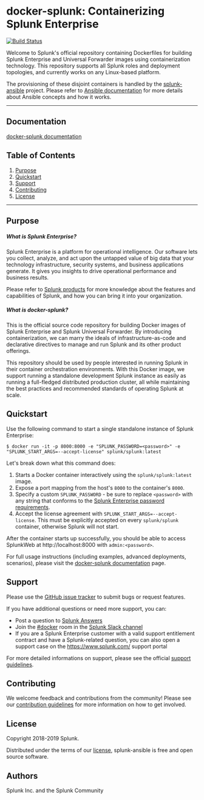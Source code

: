 # docker-splunk: Containerizing Splunk Enterprise

[![Build Status](https://circleci.com/gh/splunk/docker-splunk/tree/develop.svg?style=svg)](https://circleci.com/gh/splunk/docker-splunk/tree/develop)

Welcome to Splunk's official repository containing Dockerfiles for building Splunk Enterprise and Universal Forwarder images using containerization technology. This repository supports all Splunk roles and deployment topologies, and currently works on any Linux-based platform. 

The provisioning of these disjoint containers is handled by the [splunk-ansible](https://github.com/splunk/splunk-ansible) project. Please refer to [Ansible documentation](http://docs.ansible.com/) for more details about Ansible concepts and how it works. 

----

## Documentation

[docker-splunk documentation](https://splunk.github.io/docker-splunk/)

## Table of Contents

1. [Purpose](#purpose)
2. [Quickstart](#quickstart)
3. [Support](#support)
4. [Contributing](#contributing)
5. [License](#license)

----

## Purpose

##### What is Splunk Enterprise?
Splunk Enterprise is a platform for operational intelligence. Our software lets you collect, analyze, and act upon the untapped value of big data that your technology infrastructure, security systems, and business applications generate. It gives you insights to drive operational performance and business results.

Please refer to [Splunk products](https://www.splunk.com/en_us/software.html) for more knowledge about the features and capabilities of Splunk, and how you can bring it into your organization.

##### What is docker-splunk?
This is the official source code repository for building Docker images of Splunk Enterprise and Splunk Universal Forwarder. By introducing containerization, we can marry the ideals of infrastructure-as-code and declarative directives to manage and run Splunk and its other product offerings.

This repository should be used by people interested in running Splunk in their container orchestration environments. With this Docker image, we support running a standalone development Splunk instance as easily as running a full-fledged distributed production cluster, all while maintaining the best practices and recommended standards of operating Splunk at scale.

## Quickstart
Use the following command to start a single standalone instance of Splunk Enterprise:
```
$ docker run -it -p 8000:8000 -e "SPLUNK_PASSWORD=<password>" -e "SPLUNK_START_ARGS=--accept-license" splunk/splunk:latest
```

Let's break down what this command does:
1. Starts a Docker container interactively using the `splunk/splunk:latest` image.
2. Expose a port mapping from the host's `8000` to the container's `8000`.
3. Specify a custom `SPLUNK_PASSWORD` - be sure to replace `<password>` with any string that conforms to the [Splunk Enterprise password requirements](https://docs.splunk.com/Documentation/Splunk/latest/Security/Configurepasswordsinspecfile).
4. Accept the license agreement with `SPLUNK_START_ARGS=--accept-license`. This must be explicitly accepted on every `splunk/splunk` container, otherwise Splunk will not start.

After the container starts up successfully, you should be able to access SplunkWeb at http://localhost:8000 with `admin:<password>`.

For full usage instructions (including examples, advanced deployments, scenarios), please visit the [docker-splunk documentation](https://splunk.github.io/docker-splunk/) page.

## Support
Please use the [GitHub issue tracker](https://github.com/splunk/docker-splunk/issues) to submit bugs or request features.

If you have additional questions or need more support, you can:
* Post a question to [Splunk Answers](http://answers.splunk.com)
* Join the [#docker](https://splunk-usergroups.slack.com/messages/C1RH09ERM/) room in the [Splunk Slack channel](http://splunk-usergroups.slack.com)
* If you are a Splunk Enterprise customer with a valid support entitlement contract and have a Splunk-related question, you can also open a support case on the https://www.splunk.com/ support portal

For more detailed informations on support, please see the official [support guidelines](docs/SUPPORT.md).

## Contributing
We welcome feedback and contributions from the community! Please see our [contribution guidelines](docs/CONTRIBUTING.md) for more information on how to get involved. 

## License
Copyright 2018-2019 Splunk.

Distributed under the terms of our [license](docs/LICENSE.md), splunk-ansible is free and open source software.

## Authors
Splunk Inc. and the Splunk Community

